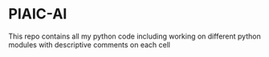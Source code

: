 # PIAIC-AI
This repo contains all my python code including working on different python modules with descriptive comments on each cell
